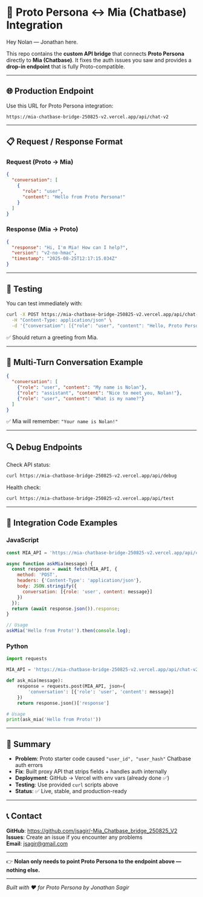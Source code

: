 # 🤝 Proto Persona ↔ Mia (Chatbase) Integration

Hey Nolan — Jonathan here.

This repo contains the **custom API bridge** that connects **Proto Persona** directly to **Mia (Chatbase)**. It fixes the auth issues you saw and provides a **drop-in endpoint** that is fully Proto-compatible.

---

## 🌐 Production Endpoint

Use this URL for Proto Persona integration:

```
https://mia-chatbase-bridge-250825-v2.vercel.app/api/chat-v2
```

---

## 📋 Request / Response Format

### Request (Proto → Mia)

```json
{
  "conversation": [
    {
      "role": "user",
      "content": "Hello from Proto Persona!"
    }
  ]
}
```

### Response (Mia → Proto)

```json
{
  "response": "Hi, I'm Mia! How can I help?",
  "version": "v2-no-hmac",
  "timestamp": "2025-08-25T12:17:15.034Z"
}
```

---

## 🧪 Testing

You can test immediately with:

```bash
curl -X POST https://mia-chatbase-bridge-250825-v2.vercel.app/api/chat-v2 \
  -H "Content-Type: application/json" \
  -d '{"conversation": [{"role": "user", "content": "Hello, Proto Persona is working!"}]}'
```

✅ Should return a greeting from Mia.

---

## 💬 Multi-Turn Conversation Example

```json
{
  "conversation": [
    {"role": "user", "content": "My name is Nolan"},
    {"role": "assistant", "content": "Nice to meet you, Nolan!"},
    {"role": "user", "content": "What is my name?"}
  ]
}
```

✅ Mia will remember: `"Your name is Nolan!"`

---

## 🔍 Debug Endpoints

Check API status:
```bash
curl https://mia-chatbase-bridge-250825-v2.vercel.app/api/debug
```

Health check:
```bash
curl https://mia-chatbase-bridge-250825-v2.vercel.app/api/test
```

---

## 🔌 Integration Code Examples

### JavaScript
```javascript
const MIA_API = 'https://mia-chatbase-bridge-250825-v2.vercel.app/api/chat-v2';

async function askMia(message) {
  const response = await fetch(MIA_API, {
    method: 'POST',
    headers: {'Content-Type': 'application/json'},
    body: JSON.stringify({
      conversation: [{role: 'user', content: message}]
    })
  });
  return (await response.json()).response;
}

// Usage
askMia('Hello from Proto!').then(console.log);
```

### Python
```python
import requests

MIA_API = 'https://mia-chatbase-bridge-250825-v2.vercel.app/api/chat-v2'

def ask_mia(message):
    response = requests.post(MIA_API, json={
        'conversation': [{'role': 'user', 'content': message}]
    })
    return response.json()['response']

# Usage
print(ask_mia('Hello from Proto!'))
```

---

## 📌 Summary

* **Problem**: Proto starter code caused `"user_id", "user_hash"` Chatbase auth errors
* **Fix**: Built proxy API that strips fields + handles auth internally
* **Deployment**: GitHub → Vercel with env vars (already done ✅)
* **Testing**: Use provided `curl` scripts above
* **Status**: ✅ Live, stable, and production-ready

---

## 📞 Contact

**GitHub**: https://github.com/jsagir/-Mia_Chatbase_bridge_250825_V2  
**Issues**: Create an issue if you encounter any problems  
**Email**: jsagir@gmail.com

---

👉 **Nolan only needs to point Proto Persona to the endpoint above — nothing else.**

---

*Built with ❤️ for Proto Persona by Jonathan Sagir*
